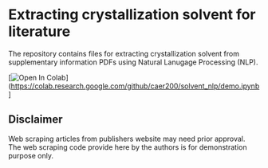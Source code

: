 # Extracting crystallization solvent for literature
The repository contains files for extracting crystallization solvent from supplementary information PDFs using Natural Lanugage Processing (NLP).

[![Open In Colab](https://colab.research.google.com/assets/colab-badge.svg)](https://colab.research.google.com/github/caer200/solvent_nlp/demo.ipynb]


## Disclaimer
Web scraping articles from publishers website may need prior approval. The web scraping code provide here by the authors is for demonstration purpose only.
